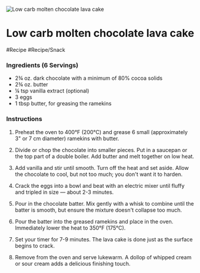 ![Low carb molten chocolate lava cake](https://i.dietdoctor.com/wp-content/uploads/2016/11/DD-196.jpg?auto=compress%2Cformat&w=1200&h=800&fit=crop)

# Low carb molten chocolate lava cake

#Recipe 
#Recipe/Snack 
### Ingredients (6 Servings)

-   2¾ oz. dark chocolate with a minimum of 80% cocoa solids
-   2¾ oz. butter
-   ¼ tsp vanilla extract (optional)
-   3 eggs
-   1 tbsp butter, for greasing the ramekins

### Instructions

1.  Preheat the oven to 400°F (200°C) and grease 6 small (approximately 3" or 7 cm diameter) ramekins with butter.
    
2.  Divide or chop the chocolate into smaller pieces. Put in a saucepan or the top part of a double boiler. Add butter and melt together on low heat.
    
3.  Add vanilla and stir until smooth. Turn off the heat and set aside. Allow the chocolate to cool, but not too much; you don't want it to harden.
    
4.  Crack the eggs into a bowl and beat with an electric mixer until fluffy and tripled in size — about 2-3 minutes.
    
5.  Pour in the chocolate batter. Mix gently with a whisk to combine until the batter is smooth, but ensure the mixture doesn't collapse too much.
    
6.  Pour the batter into the greased ramekins and place in the oven. Immediately lower the heat to 350°F (175°C).
    
7.  Set your timer for 7-9 minutes. The lava cake is done just as the surface begins to crack.
    
8.  Remove from the oven and serve lukewarm. A dollop of whipped cream or sour cream adds a delicious finishing touch.